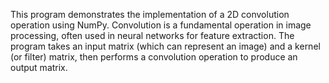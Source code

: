 This program demonstrates the implementation of a 2D convolution operation using NumPy. Convolution is a fundamental operation in image processing, often used in neural networks for feature extraction. The program takes an input matrix (which can represent an image) and a kernel (or filter) matrix, then performs a convolution operation to produce an output matrix.
